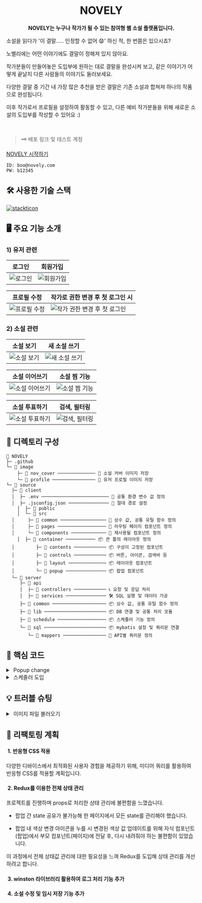 
<h1 style="border-bottom: none;" align="center"> NOVELY </h1>


<p align="center"> 
<strong>NOVELY는 누구나 작가가 될 수 있는 참여형 웹 소설 플랫폼입니다. </strong>


소설을 읽다가 '이 결말..... 인정할 수 없어 😧' 하신 적, 한 번쯤은 있으시죠? 

노벨리에는 어떤 이야기에도 결말이 정해져 있지 않아요. 

작가분들이 만들어놓은 도입부에 원하는 대로 결말을 완성시켜 보고, 같은 이야기가 어떻게 끝날지 다른 사람들의 이야기도 둘러보세요.

다양한 결말 중 기간 내 가장 많은 추천을 받은 결말은 기존 소설과 합쳐져 하나의 작품으로 완성됩니다. 

이후 작가로서 프로필을 설정하여 활동할 수 있고, 다른 예비 작가분들을 위해 새로운 소설의 도입부를 작성할 수 있어요 :)


</p>  

<br>

> 🗝️ 배포 링크 및 테스트 계정

[NOVELY 시작하기](http://54.180.116.208:8080/)
```
ID: boo@novely.com
PW: b12345
```

<!-- 사용한 기술 스택 소개 -->
<h2 id="tech-stack">🛠 사용한 기술 스택</h2>

[![stackticon](https://firebasestorage.googleapis.com/v0/b/stackticon-81399.appspot.com/o/images%2F1704958493091?alt=media&token=bed78897-baa5-41ec-9c6c-df922a58ba95)](https://github.com/msdio/stackticon)




<!-- 주요 기능 소개 -->
<h2 id="overview">🖥 주요 기능 소개</h2>

### 1) 유저 관련
|로그인|회원가입|
|---|---|
|![로그인](https://github.com/soooee4/novely/assets/126536384/85c60500-d2bd-43da-aeca-7879eb2ff021)|![회원가입](https://github.com/soooee4/novely/assets/126536384/255046dc-3e25-4ff5-b629-5e8cec7276fe)

|프로필 수정|작가로 권한 변경 후 첫 로그인 시|
|---|---|
|![프로필 수정](https://github.com/soooee4/novely/assets/126536384/197281b4-c0c8-406d-a5bf-1aac491728dc)|![작가 권한 변경 후 첫 로그인](https://github.com/soooee4/novely/assets/126536384/5a320745-dda2-4715-a018-4d22317d5e2d)|

### 2) 소설 관련
|소설 보기|새 소설 쓰기|
|---|---|
|![소설 보기](https://github.com/soooee4/novely/assets/126536384/d4e6d1ad-2488-477c-af31-4acfaca319bb)|![새 소설 쓰기](https://github.com/soooee4/novely/assets/126536384/98534f73-4b08-413b-a0e7-931f846730ca)|

|소설 이어쓰기|소설 찜 기능|
|---|---|
|![소설 이어쓰기](https://github.com/soooee4/novely/assets/126536384/b6ed412d-a7c9-400a-bae5-7b23fe74c6ed)|![소설 찜 기능](https://github.com/soooee4/novely/assets/126536384/932d1be8-fdd6-41fd-9285-8c999e74df38)|

|소설 투표하기|검색, 필터링|
|---|---|
|![소설 투표하기](https://github.com/soooee4/novely/assets/126536384/65989e57-e498-4692-94c6-89fbd2161e31)|![검색, 필터링](https://github.com/soooee4/novely/assets/126536384/868c6101-fc57-4f5f-a2b5-34ef1b9508d1)|

<!-- 디렉토리 구성 -->
<h2 id="directory"> 📂 디렉토리 구성</h2>

```
🎨 NOVELY
├─ .github
└─ 📂 image
	├─ 📂 nov_cover ────────────── 🎨 소설 커버 이미지 저장
	└─ 📂 profile ──────────────── 🎨 유저 프로필 이미지 저장
└─ 📂 source
  ├─ 📂 client
  │  ├─ .env ───────────────────────── 🔧 공통 환경 변수 값 정의
  │  ├─ .jsconfig.json ─────────────── 🔧 절대 경로 설정
	│  ├─ 📂 public
	│  └─ 📂 src
  │     ├─ 📂 common ───────────────── 📍 상수 값, 공통 유틸 함수 정의
  │     ├─ 📂 pages ────────────────── 📍 라우팅 페이지 컴포넌트 정의 
  │     └─ 📂 components ───────────── 📍 재사용될 컴포넌트 정의
	│  ├─ 📂 container ─────────── 📦 큰 틀의 레이아웃 정의
  │        ├─ 📂 contents ──────────── 📦 구성이 고정된 컴포넌트
  │        ├─ 📂 controls ──────────── 📦 버튼, 아이콘, 검색바 등
  │        ├─ 📂 layout ────────────── 📦 레이아웃 컴포넌트
  │        └─ 📂 popup ─────────────── 📦 팝업 컴포넌트
  └─ 📂 server
     ├─ 📂 api
     │  ├─ 📂 controllers ──────────── 📞 요청 및 응답 처리
     │  ├─ 📂 services ─────────────── 🛠 SQL 실행 및 데이터 가공
     ├─ 📂 common ──────────────────── 📦 상수 값, 공통 유틸 함수 정의
     ├─ 📂 lib ─────────────────────── 📦 DB 연결 및 공통 처리 모듈 
     ├─ 📂 schedule ────────────────── 📦 스케쥴러 기능 정의
     └─ 📂 sql ─────────────────────── 📦 mybatis 설정 및 쿼리문 연결 
        └─ 📂 mappers ──────────────── 📍 API별 쿼리문 정의
```

<!-- 핵심 코드 -->
<h2 id="core-code">💎 핵심 코드</h2>

<details>
  <summary>&nbspPopup change</summary>

- 해당 프로젝트에서는 버튼 클릭 후 변화되는 state값에 따라 팝업의 내용들이 바뀌게 됩니다. 이를 위해 popupChange라는 함수를 사용하여 state값에 따른 컴포넌트들을 렌더링하도록 하였습니다.

```
const NovDetail = () => {
	// 팝업 내용 State
	const [popup, setPopup] = useState("login");
  // ... other state
	
	const popupChange = () => {
	    // 로그인
	    if (popup === "login") {
	      return (
	        <LoginPopup
	          changeState={() => setPopup("join")}
	          closeModal={closeModal}
	          isLogin={() => setIsLogin(true)}
	        />
	      );
	
	      // 회원가입
	    } else if (popup === "join") {
	      return <JoinPopup 
								profile={profile} 
								setProfile={setProfile} 
							 />
	
	      // 프로필 수정
	    } else if (popup === "editProfile") {
	      return (
	        <EditProfilePopup
	          profile={profile}
	          setProfile={setProfile}
	          closeModal={closeModal}
	        />
	      );
	    }
	  };
	
	// ... other functions

	return (
		<>
			// .... other components
			<ModalPopup
					fullWidth
					open={modal}
					width={modalWidth(popup)}
					onClose={closeModal}
					height={modalHeight(popup)}
			>
				{popupChange()}
			</ModalPopup>
		</>
	)
};

export default NovDetail;
```

- 서버와의 통신 횟수를 줄이고, 데이터를 효율적으로 관리하기 위해 각 팝업에서 여러가지의 데이터를 입력받아 한번에 처리합니다. 각 컴포넌트의 입력값 (title, content 등)을 페이지(NovDetail)에 모아 서버로(postSubNovData) 보냅니다.

```
const NovDetail = () => {
  // ... other state
  // 서버에 post하기 위한 소설 State
	const [regditNovData, setRegditNovData] = useState({
		main_novel_seqno: null,
		title: null,
		content: null,
		genre_1: null,
		genre_2: null,
		keyword_1: null,
		keyword_2: null,
		keyword_3: null,
		description: null,
		file: "cover_basic.jpg",
		created_user: profile.login_id,
	});

	// WriteSubNovPopup에서 입력된 data(title, content) redgitNovData에 세팅
	const setTitleContent = (data) => {
		setRegditNovData((prevState) => ({
			...prevState,
			title: data.title === "" ? novel.title : data.title, 
			content: data.content,
			main_novel_seqno: data.main_novel_seqno,
		}));
	};
	
	const popupChange = () => {
		if (popup === "writeNov") {
			return (
				<WriteSubNovPopup
					mainNovel={mainNovel}
					changeState={() => setPopup("selectTag")}
					setTitleContent={(data) => setTitleContent(data)}
          color={color}
				/>
			);
		} else if (popup === "novCover") {
			return (
				<SetNovCoverPopup
					setCoverImage={(data) => setCoverImage(data)}
					// 데이터가 입력되는 마지막 모달 팝업인 SetNovCoverPopup에 post기능 함수를 넘겨 '제출'버튼 클릭 시 서버로 데이터를 보낼 수 있게 함
					postSubNovData={postSubNovData}
          color={color}
				/>
			);
		}
	};

	const postSubNovData = async () => {
		postData("novel/postSubNovel", redgitNovData).then(msg => {
			alert(msg);
			closeModal();
		});
	};
	
	// ... other functions

	return (
		<>
			// .... other components
			<ModalPopup
					fullWidth
					open={modal}
					width={modalWidth(popup)}
					onClose={closeModal}
					height={modalHeight(popup)}
			>
				{popupChange()}
			</ModalPopup>
		</>
	)
};

export default NovDetail;
``` 


</details>


<details>
  <summary>&nbsp스케줄러 도입</summary>

- 해당 프로젝트에서는 등록된 원 소설이 30일이 지나면 자동으로 가장 많이 좋아요를 받은 후속 소설을 선정해 데이터를 합쳐 완성작으로 만듭니다. 이를 구현하기 위해 스케줄러를 도입하여  매일 00:00에 스케줄러를 실행하도록 구현하였습니다.
  
```
[server.js]

const express = require("express");
const cors = require("cors");
const path = require("path");
const app = express();

const routes = require("./api");

// scheduler setting
const schedule = require('./schedule')

app.use(cors());
app.use(express.json());
app.use(express.urlencoded({ extended: false }));
app.use(express.static(path.join(__dirname, '../../image')));

app.use("/", routes);

app.listen(8080, function () {
  // 매일 00:00 스케쥴러 시작
  // 서버 실행 시 스케쥴러 기능 실행
  schedule.start();
  console.log("listening on 8080");
});
```
- 서버 실행 파일 server.js에 서버 실행 시 스케쥴러 기능이 실행될 수 있도록 세팅합니다.
```
[batchUpdateNovAndAuthor.js]

const schedule = require("node-schedule");
const pool = require("../lib/dbConnPool");
const mapper = require("../sql");

const batchUpdateNovAndAuthor = async () => {
  // 매일 오전 00:00 실행
  schedule.scheduleJob("* 0 0 * * *", async () => {
    const client = await pool.connect();
    let sqlId;

    try {
      // 쿼리 시작
      await client.query("BEGIN");

      // 30일 경과된 메인 소설 순번 배열
      let main_seqno = [];  
      // 메인 소설에 엮인 서브 소설 순번 배열
			const sub_seqno = []; 
			// 좋아요를 가장 많이 받은 서브 소설의 작가 아이디 배열
      let sub_created_user = []; 
			// 서브 소설이 하나 이상 존재하는 메인 소설 순번 배열
      const sub_more_than_zero_main_seqno = [];
	// 서브 소설 중 좋아요가 적어도 하나 이상인 메인 소설 순번 배열     
      const like_more_than_zero_main_seqno = [];
	// 30일 경과 후 엮인 서브 소설이 하나도 없는 메인 소설 순번 배열    
      let postpone_main_seqno = [];                 

      // 작성한지 30일 경과된 미완성 메인 소설 조회
      sqlId = "Schedule.checkIncompleteNov";
      const mainNov = await client.query(mapper.makeSql(sqlId, {}));
      mainNov.rows.forEach((nov) => main_seqno.push(nov.novel_seqno));

      if (main_seqno.length > 0) {
        // 엮인 서브 소설이 하나 이상 존재하는 미완성 메인 소설 조회
        sqlId = "Schedule.checkElectedIncompleteNov";
        const electedMainNov = await client.query(mapper.makeSql(sqlId, { main_seqno }));
        electedMainNov.rows.forEach((nov) => sub_more_than_zero_main_seqno.push(nov.main_novel_seqno));
      
        // 완성 소설 승급이 미뤄지는 메인 소설 순번 세팅
        postpone_main_seqno = main_seqno.filter(seq => !sub_more_than_zero_main_seqno.includes(seq));
        
        // 좋아요 수가 가장 많은 서브 소설 정보 조회(좋아요가 최소 0개 이상이어야 함)
        sqlId = "Schedule.getMostLikeWriter";
        const mostLikeNov = await client.query(
          mapper.makeSql(sqlId, { sub_more_than_zero_main_seqno })
        );
        mostLikeNov.rows.forEach(nov => {
          // complete_yn이 'Y'로 변경될 서브 소설 순번 세팅
          sub_seqno.push(nov.sub_novel_seqno);
          // 작가로 권한 변경되어야 할 유저 아이디 세팅
          sub_created_user.push(nov.sub_author_id);
          // 엮인 서브 소설 중 좋아요가 적어도 하나 이상인 메인 소설 순번 세팅
          like_more_than_zero_main_seqno.push(nov.main_novel_seqno);
        })
        
        // 승급될 유저 아이디 중복 값 제거(예: boo@novely.com가 쓴 서브 소설 여러개 당선 시)
        sub_created_user = Array.from(new Set(sub_created_user));
        // 서브 소설 중 좋아요가 전부 0인 메인 소설 seqno를 기존 승급 연기 대상인 메인 소설 seqno에 추가
        postpone_main_seqno = Array.from(new Set([ ...postpone_main_seqno, ...sub_more_than_zero_main_seqno.filter(v => !like_more_than_zero_main_seqno.includes(v)) ]));

        // 완성 소설 테이블에 데이터 입력
        sqlId = "Schedule.postCompleteNovel";
        await client.query(
          mapper.makeSql(sqlId, { mostLikeNov: mostLikeNov.rows })
        );

        // 완성 소설 승급이 미뤄진 메인 소설들의 작성일자 초기화
        if (postpone_main_seqno.length > 0) {
          sqlId = "Schedule.initCreatedDatePostponeNov";
          await client.query(mapper.makeSql(sqlId, { postpone_main_seqno }));
        }

        // 미완 메인 소설 완성 여부 Y로 일괄 변경
        sqlId = "Schedule.patchNovToComplete";
        await client.query(
          mapper.makeSql(sqlId, { like_more_than_zero_main_seqno })
        );

        // 미완 서브 소설 완성 여부 Y로 일괄 변경
        sqlId = "Schedule.patchSubNovToComplete";
        await client.query(
          mapper.makeSql(sqlId, { like_more_than_zero_main_seqno })
        );

        // 좋아요 수 가장 많은 일반 유저들의 권한을 작가로 일괄 변경
        sqlId = "Schedule.patchToAuthor";
        await client.query(
          mapper.makeSql(sqlId, { sub_created_user })
        );

        console.log(
          `현재 기준 작성한지 30일이 넘어 승급될 미완 메인 소설들의 seqno는 ${main_seqno} 입니다.
          서브 소설이 존재하지 않거나, 좋아요가 없어 승급이 미루어질 메인 소설들의 seqno는 ${postpone_main_seqno},
          승급이 이루어질 메인 소설들의 seqno는 ${like_more_than_zero_main_seqno} 입니다.
          승급될 서브 소설의 작가 ID는 ${sub_created_user} 입니다. 
          일괄 업데이트 완료되었습니다.`
        );
      }
        
      // 쿼리 실행 이상없다면 커밋
      await client.query("COMMIT");
    } catch (err) {
      // 쿼리 실행 도중 에러 발생 시 roll back
      await client.query("ROLLBACK");
      console.log(err);
    }
  });
};

module.exports = batchUpdateNovAndAuthor;
```
- 30일이 지난 원 소설 중 등록된 후속 소설이 하나도 없거나, 투표를 하나도 받지 못했을 경우 30일의 추가 투표 시간을 가지도록 등록 날짜를 초기화 합니다. 

- 후속 소설이 하나 이상 존재하면서 투표를 1개 이상 받은 경우 해당 후속 소설을 쓴 사용자의 예비작가 -> 작가 권한 변경과 함께 두 소설을 합쳐 완성 소설 테이블에 입력합니다.
</details>

<h2 id="troble-shooting">💡 트러블 슈팅</h2>


<details>
  <summary>&nbsp이미지 파일 불러오기</summary>

<h3>💥 문제 배경</h3>
이미지 파일을 불러올 때, 파일명에 특수 문자가 포함되어 있을 경우 에러가 발생하는 문제가 있었습니다. 특히, 커버 이미지 등록 시 제목과 동일한 이름으로 저장하는 방식을 사용하였는데, 이 때 제목에 특수 문자(\, /, :, * 등)가 포함되어 있을 경우 문제가 발생하였습니다.

<h3>💡 해결 방법</h3>

```
[Client]

// 소설 커버 이미지 영역
const Cover = styled(Box)({
	width: "100%",
	minHeight: 290,
	borderRadius: 15,
	backgroundColor: COLOR.PURPLE,
	marginBottom: 9,
  	"&:hover": {
		opacity: 0.7,
		cursor: "pointer",
	},
});

const NovelCard = (props) => {
	return (
		<>
			<Cover
				onClick={props.onClick}
				style={{
					backgroundImage: `url(
						// process.env.REACT_APP_COVER_IMAGE_DIRECTORY 
						// => http://서버ip:포트/nov_cover
						${process.env.REACT_APP_COVER_IMAGE_DIRECTORY}/
						${encodeURIComponent(props.cover_image)})`,
					backgroundSize: "cover",
				}}
			/>
		</>
	)
};

export default NovelCard;

[Server]
// image 폴더 접근 허용
app.use(express.static(path.join(__dirname, '../../image')));
```
이 문제를 해결하기 위해, 이미지 파일명을 생성할 때 고유한 값을 사용하였습니다. 소설 커버 이미지 파일 생성 시 primary key인 sequence를 이용해 ‘sequence.확장자명’ 으로 파일을 생성하고, database cover_image 컬럼에 입력 시에도 ‘sequence.확장자명’으로 등록되도록 변경하였습니다.

<h3>🌱 결과 및 배운 점</h3>
cover_image 컬럼에 seqno.확장자명으로 데이터가 들어가고, 이미지가 정상적으로 출력된 것을 확인할 수 있었습니다. 이를 통해 파일 시스템과 웹에서 사용하는 문자열에는 특별한 주의가 필요하다는 점을 깨달았습니다.
</details>

</details>



<h2 id="plans"> 🧐 리팩토링 계획</h2>
</details>

<h4>&nbsp1. 반응형 CSS 적용</h4>
다양한 디바이스에서 최적화된 사용자 경험을 제공하기 위해, 미디어 쿼리를 활용하여 반응형 CSS를 적용할 계획입니다.

<h4>&nbsp2. Redux를 이용한 전체 상태 관리</h4>
프로젝트를 진행하며 props로 처리한 상태 관리에 불편함을 느꼈습니다.

- 팝업 간 state 공유가 불가능해 한 페이지에서 모든 state를 관리해야 했습니다.

- 팝업 내 색상 변경 아이콘을 누를 시 변경된 색상 값 업데이트를 위해 자식 컴포넌트(팝업)에서 부모 컴포넌트(페이지)에 전달 후, 다시 내려줘야 하는 불편함이 있었습니다.

이 과정에서 전체 상태값 관리에 대한 필요성을 느껴 Redux를 도입해 상태 관리를 개선하려고 합니다.

<h4>&nbsp3. winston 라이브러리 활용하여 로그 처리 기능 추가</h4>

<h4>&nbsp4. 소설 수정 및 임시 저장 기능 추가</h4>
